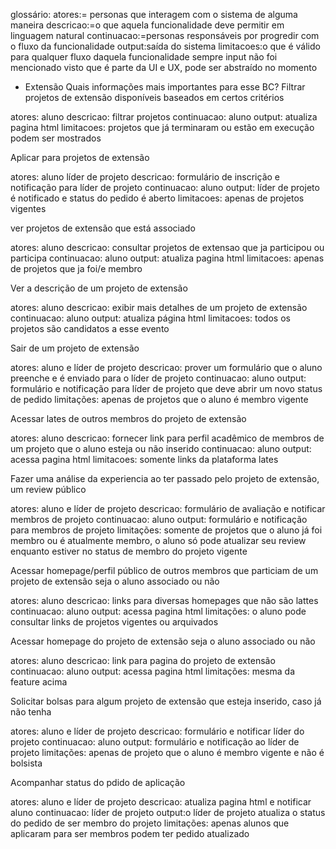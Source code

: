 
glossário:
    atores:= personas que interagem com o sistema de alguma maneira
    descricao:=o que aquela funcionalidade deve permitir em linguagem natural
    continuacao:=personas responsáveis por progredir com o fluxo da funcionalidade
    output:saída do sistema
    limitacoes:o que é válido para qualquer fluxo daquela funcionalidade sempre
input não foi mencionado visto que é parte da UI e UX, pode ser abstraído no momento

- Extensão
Quais informações mais importantes para esse BC?
Filtrar projetos de extensão disponíveis baseados em certos critérios

atores: aluno
descricao: filtrar projetos
continuacao: aluno
output: atualiza pagina html
limitacoes: projetos que já terminaram ou estão em execução podem ser mostrados

Aplicar para projetos de extensão

atores: aluno líder de projeto
descricao: formulário de inscrição e notificação para líder de projeto
continuacao: aluno
output: líder de projeto é notificado e status do pedido é aberto
limitacoes: apenas de projetos vigentes

ver projetos de extensão que está associado

atores: aluno
descricao: consultar projetos de extensao que ja participou ou participa
continuacao: aluno
output: atualiza pagina html
limitacoes: apenas de projetos que ja foi/e membro

Ver a descrição de um projeto de extensão

atores: aluno
descricao: exibir mais detalhes de um projeto de extensão
continuacao: aluno
output: atualiza página html
limitacoes: todos os projetos são candidatos a esse evento

Sair de um projeto de extensão

atores: aluno e líder de projeto
descricao: prover um formulário que o aluno preenche e é enviado para o líder de projeto
continuacao: aluno
output: formulário e notificação para líder de projeto que deve abrir um novo status de pedido
limitações: apenas de projetos que o aluno é membro vigente

Acessar lates de outros membros do projeto de extensão

atores: aluno
descricao: fornecer link para perfil acadêmico de membros de um projeto que o aluno esteja ou não inserido
continuacao: aluno
output: acessa  pagina html
limitacoes: somente links da plataforma lates

Fazer uma análise da experiencia ao ter passado pelo projeto de extensão, um review público

atores: aluno e líder de projeto
descricao: formulário de avaliação e notificar membros de projeto
continuacao: aluno
output: formulário e notificação para membros  de projeto
limitações: somente de projetos que o aluno já foi membro ou é atualmente membro, o aluno só pode atualizar seu review enquanto estiver no status de membro do projeto vigente

Acessar homepage/perfil público de outros membros que particiam de um projeto de extensão seja o aluno associado ou não

atores: aluno
descricao: links para diversas homepages que não são lattes
continuacao: aluno
output: acessa pagina html
limitações: o aluno pode consultar links de projetos vigentes ou arquivados

Acessar homepage do projeto de extensão seja o aluno associado ou não

atores: aluno
descricao: link para pagina do projeto de extensão
continuacao: aluno
output: acessa pagina html
limitações: mesma da feature acima

Solicitar bolsas para algum projeto de extensão que esteja inserido, caso já não tenha

atores: aluno e líder de projeto
descricao: formulário e notificar líder do projeto
continuacao: aluno
output: formulário e notificação ao líder de projeto
limitações: apenas de projeto que o aluno é membro vigente e não é bolsista

Acompanhar status do pdido de aplicação

atores: aluno e líder de projeto
descricao: atualiza pagina html e notificar aluno
continuacao: líder de projeto
output:o líder de projeto atualiza o status do pedido de ser membro do projeto
limitações: apenas alunos que aplicaram para ser membros podem ter pedido atualizado
